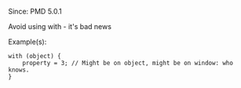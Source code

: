 Since: PMD 5.0.1

Avoid using with - it's bad news

Example(s):
```
with (object) {
    property = 3; // Might be on object, might be on window: who knows.
}
```
